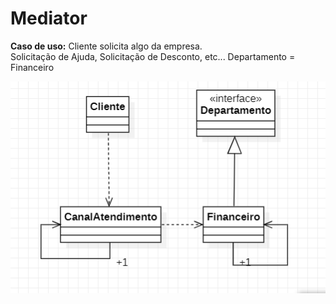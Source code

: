 # Mediator

**Caso de uso:** Cliente solicita algo da empresa.  
Solicitação de Ajuda, Solicitação de Desconto, etc...
Departamento = Financeiro

![Diagrama de Classes](med.png)